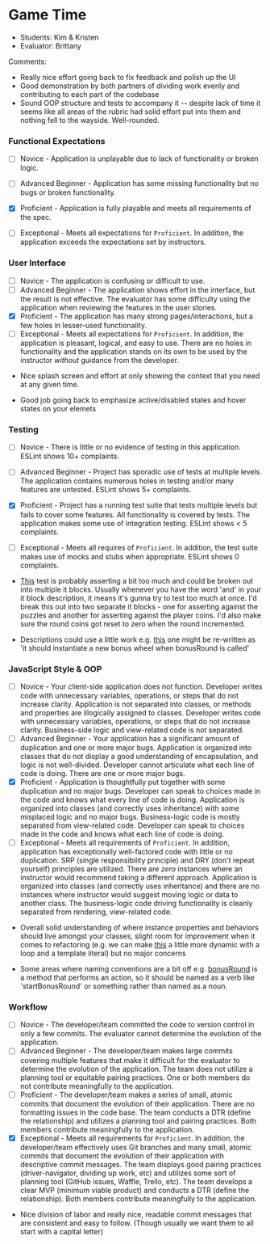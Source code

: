 # Game Time
* Students: Kim & Kristen
* Evaluator: Brittany

Comments:
* Really nice effort going back to fix feedback and polish up the UI
* Good demonstration by both partners of dividing work evenly and contributing to each part of the codebase
* Sound OOP structure and tests to accompany it -- despite lack of time it seems like all areas of the rubric had solid effort put into them and nothing fell to the wayside. Well-rounded.

### Functional Expectations

* [ ] Novice - Application is unplayable due to lack of functionality or broken logic.
* [ ] Advanced Beginner - Application has some missing functionality but no bugs or broken functionality.
* [x] Proficient - Application is fully playable and meets all requirements of the spec.
* [ ] Exceptional - Meets all expectations for `Proficient`. In addition, the application exceeds the expectations set by instructors.


### User Interface

* [ ] Novice - The application is confusing or difficult to use.
* [ ] Advanced Beginner - The application shows effort in the interface, but the result is not effective. The evaluator has some difficulty using the application when reviewing the features in the user stories.
* [x] Proficient - The application has many strong pages/interactions, but a few holes in lesser-used functionality.
* [ ] Exceptional -  Meets all expectations for `Proficient`. In addition, the application is pleasant, logical, and easy to use. There are no holes in functionality and the application stands on its own to be used by the instructor _without_ guidance from the developer.

* Nice splash screen and effort at only showing the context that you need at any given time.

* Good job going back to emphasize active/disabled states and hover states on your elemets

### Testing

* [ ] Novice - There is little or no evidence of testing in this application. ESLint shows 10+ complaints.
* [ ] Advanced Beginner - Project has sporadic use of tests at multiple levels. The application contains numerous holes in testing and/or many features are untested. ESLint shows 5+ complaints.
* [x] Proficient - Project has a running test suite that tests multiple levels but fails to cover some features. All functionality is covered by tests. The application makes some use of integration testing. ESLint shows < 5 complaints.
* [ ] Exceptional - Meets all requires of `Proficient`. In addition, the test suite makes use of mocks and stubs when appropriate. ESLint shows 0 complaints.


* [This](https://github.com/kimmichurri/coin-star/blob/master/test/game-test.js#L66) test is probably asserting a bit too much and could be broken out into multiple it blocks. Usually whenever you have the word 'and' in your it block description, it means it's gunna try to test too much at once. I'd break this out into two separate it blocks - one for asserting against the puzzles and another for asserting against the player coins. I'd also make sure the round coins got reset to zero when the round incremented.

* Descriptions could use a little work e.g. [this](https://github.com/kimmichurri/coin-star/blob/master/test/game-test.js#L94) one might be re-written as 'it should instantiate a new bonus wheel when bonusRound is called'


### JavaScript Style & OOP

* [ ] Novice - Your client-side application does not function. Developer writes code with unnecessary variables, operations, or steps that do not increase clarity. Application is not separated into classes, or methods and properties are illogically assigned to classes. Developer writes code with unnecessary variables, operations, or steps that do not increase clarity. Business-side logic and view-related code is not separated.
* [ ] Advanced Beginner - Your application has a significant amount of duplication and one or more major bugs. Application is organized into classes that do not display a good understanding of encapsulation, and logic is not well-divided. Developer cannot articulate what each line of code is doing. There are one or more major bugs.
* [x] Proficient - Application is thoughtfully put together with some duplication and no major bugs. Developer can speak to choices made in the code and knows what every line of code is doing. Application is organized into classes (and correctly uses inheritance) with some misplaced logic and no major bugs. Business-logic code is mostly separated from view-related code. Developer can speak to choices made in the code and knows what each line of code is doing.
* [ ] Exceptional - Meets all requirements of `Proficient`. In addition, application has exceptionally well-factored code with little or no duplication. SRP (single responsibility principle) and DRY (don't repeat yourself) principles are utilized. There are _zero_ instances where an instructor would recommend taking a different approach. Application is organized into classes (and correctly uses inheritance) and there are no instances where instructor would suggest moving logic or data to another class. The business-logic code driving functionality is cleanly separated from rendering, view-related code.

* Overall solid understanding of where instance properties and behaviors should live amongst your classes, slight room for improvement when it comes to refactoring (e.g. we can make [this](https://github.com/kimmichurri/coin-star/blob/master/src/scripts/Game.js#L31-L38) a little more dynamic with a loop and a template literal) but no major concerns

* Some areas where naming conventions are a bit off e.g. [bonusRound](https://github.com/kimmichurri/coin-star/blob/master/src/scripts/Game.js#L91) is a method that performs an action, so it should be named as a verb like 'startBonusRound' or something rather than named as a noun.


### Workflow
* [ ] Novice - The developer/team committed the code to version control in only a few commits. The evaluator cannot determine the evolution of the application.
* [ ] Advanced Beginner - The developer/team makes large commits covering multiple features that make it difficult for the evaluator to determine the evolution of the application. The team does not utilize a planning tool or equitable pairing practices. One or both members do not contribute meaningfully to the application.
* [ ] Proficient - The developer/team makes a series of small, atomic commits that document the evolution of their application. There are no formatting issues in the code base. The team conducts a DTR (define the relationship) and utilizes a planning tool and pairing practices. Both members contribute meaningfully to the application.
* [x] Exceptional - Meets all requirements for `Proficient`. In addition, the developer/team effectively uses Git branches and many small, atomic commits that document the evolution of their application with descriptive commit messages. The team displays good pairing practices (driver-navigator, dividing up work, etc) and utilizes some sort of planning tool (GitHub issues, Waffle, Trello, etc). The team develops a clear MVP (minimum viable product) and conducts a DTR (define the relationship). Both members contribute meaningfully to the application.

* Nice division of labor and really nice, readable commit messages that are consistent and easy to follow. (Though usually we want them to all start with a capital letter)